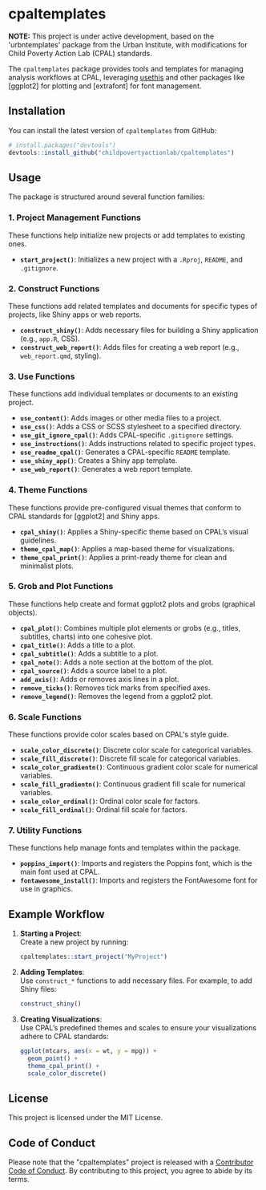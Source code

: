 # cpaltemplates

**NOTE:** This project is under active development, based on the 'urbntemplates' package from the Urban Institute, with modifications for Child Poverty Action Lab (CPAL) standards.

The `cpaltemplates` package provides tools and templates for managing analysis workflows at CPAL, leveraging [usethis](https://github.com/r-lib/usethis) and other packages like [ggplot2] for plotting and [extrafont] for font management.

## Installation

You can install the latest version of `cpaltemplates` from GitHub:

``` r
# install.packages("devtools")
devtools::install_github("childpovertyactionlab/cpaltemplates")
```

## Usage

The package is structured around several function families:

### 1. **Project Management Functions**

These functions help initialize new projects or add templates to existing ones.

-   **`start_project()`**: Initializes a new project with a `.Rproj`, `README`, and `.gitignore`.

### 2. **Construct Functions**

These functions add related templates and documents for specific types of projects, like Shiny apps or web reports.

-   **`construct_shiny()`**: Adds necessary files for building a Shiny application (e.g., `app.R`, CSS).
-   **`construct_web_report()`**: Adds files for creating a web report (e.g., `web_report.qmd`, styling).

### 3. **Use Functions**

These functions add individual templates or documents to an existing project.

-   **`use_content()`**: Adds images or other media files to a project.
-   **`use_css()`**: Adds a CSS or SCSS stylesheet to a specified directory.
-   **`use_git_ignore_cpal()`**: Adds CPAL-specific `.gitignore` settings.
-   **`use_instructions()`**: Adds instructions related to specific project types.
-   **`use_readme_cpal()`**: Generates a CPAL-specific `README` template.
-   **`use_shiny_app()`**: Creates a Shiny app template.
-   **`use_web_report()`**: Generates a web report template.

### 4. **Theme Functions**

These functions provide pre-configured visual themes that conform to CPAL standards for [ggplot2] and Shiny apps.

-   **`cpal_shiny()`**: Applies a Shiny-specific theme based on CPAL’s visual guidelines.
-   **`theme_cpal_map()`**: Applies a map-based theme for visualizations.
-   **`theme_cpal_print()`**: Applies a print-ready theme for clean and minimalist plots.

### 5. **Grob and Plot Functions**

These functions help create and format ggplot2 plots and grobs (graphical objects).

-   **`cpal_plot()`**: Combines multiple plot elements or grobs (e.g., titles, subtitles, charts) into one cohesive plot.
-   **`cpal_title()`**: Adds a title to a plot.
-   **`cpal_subtitle()`**: Adds a subtitle to a plot.
-   **`cpal_note()`**: Adds a note section at the bottom of the plot.
-   **`cpal_source()`**: Adds a source label to a plot.
-   **`add_axis()`**: Adds or removes axis lines in a plot.
-   **`remove_ticks()`**: Removes tick marks from specified axes.
-   **`remove_legend()`**: Removes the legend from a ggplot2 plot.

### 6. **Scale Functions**

These functions provide color scales based on CPAL's style guide.

-   **`scale_color_discrete()`**: Discrete color scale for categorical variables.
-   **`scale_fill_discrete()`**: Discrete fill scale for categorical variables.
-   **`scale_color_gradientn()`**: Continuous gradient color scale for numerical variables.
-   **`scale_fill_gradientn()`**: Continuous gradient fill scale for numerical variables.
-   **`scale_color_ordinal()`**: Ordinal color scale for factors.
-   **`scale_fill_ordinal()`**: Ordinal fill scale for factors.

### 7. **Utility Functions**

These functions help manage fonts and templates within the package.

-   **`poppins_import()`**: Imports and registers the Poppins font, which is the main font used at CPAL.
-   **`fontawesome_install()`**: Imports and registers the FontAwesome font for use in graphics.

## Example Workflow

1.  **Starting a Project**:\
    Create a new project by running:

    ``` r
    cpaltemplates::start_project("MyProject")
    ```

2.  **Adding Templates**:\
    Use `construct_*` functions to add necessary files. For example, to add Shiny files:

    ``` r
    construct_shiny()
    ```

3.  **Creating Visualizations**:\
    Use CPAL’s predefined themes and scales to ensure your visualizations adhere to CPAL standards:

    ``` r
    ggplot(mtcars, aes(x = wt, y = mpg)) +
      geom_point() +
      theme_cpal_print() +
      scale_color_discrete()
    ```

## License

This project is licensed under the MIT License.

## Code of Conduct

Please note that the "cpaltemplates" project is released with a [Contributor Code of Conduct](CODE_OF_CONDUCT.md). By contributing to this project, you agree to abide by its terms.
